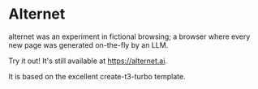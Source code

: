 # Alternet

alternet was an experiment in fictional browsing; a browser where every new page was generated on-the-fly by an LLM.

Try it out! It's still available at https://alternet.ai.

It is based on the excellent create-t3-turbo template.
